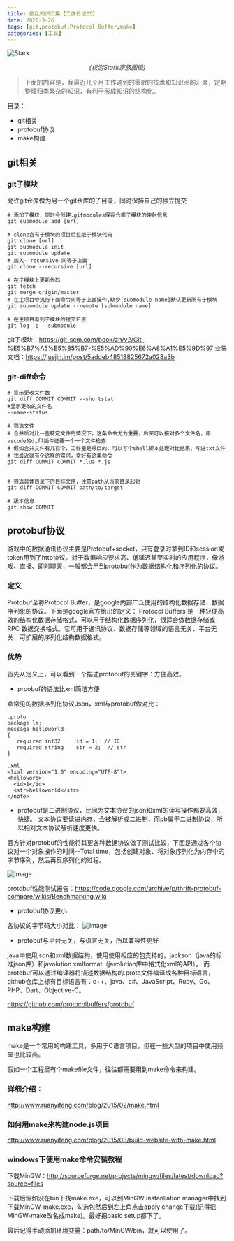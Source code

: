 ```yaml
---
title: 散乱知识汇集【工作日记05】
date: 2020-3-26
tags: [git,protobuf,Protocol Buffer,make]
categories: [工具]
---
```


![Stark](https://ss0.bdstatic.com/94oJfD_bAAcT8t7mm9GUKT-xh_/timg?image&quality=100&size=b4000_4000&sec=1585232140&di=19cede1f52e7d232878de1e59f7ef215&src=http://gss0.baidu.com/-vo3dSag_xI4khGko9WTAnF6hhy/zhidao/pic/item/dbb44aed2e738bd4f69c4f49a58b87d6277ff90d.jpg)
<center><i style="color:#333;">(权游Stark家族图徽)</i></center>

<!-- more -->



> 下面的内容是，我最近几个月工作遇到的零散的技术和知识点的汇聚，定期整理归类繁杂的知识，有利于形成知识的结构化。

目录：
- git相关
- protobuf协议
- make构建


## git相关
### git子模块
允许git仓库做为另一个git仓库的子目录，同时保持自己的独立提交
```
# 添加子模块，同时会创建.gitmodules保存仓库子模块的映射信息
git submodule add [url] 

# clone含有子模块的项目后拉取子模块代码
git clone [url]
git submodule init
git submodule update
# 加入--recursive 同等于上面
git clone --recursive [url]

# 在子模块上更新代码
git fetch
git merge origin/master
# 在主项目中执行下面命令同等于上面操作,缺少[submodule name]默认更新所有子模块
git submodule update --remote [submodule name]

# 在主项目看到子模块的提交日志
git log -p --submodule
```

git子模块：https://git-scm.com/book/zh/v2/Git-%E5%B7%A5%E5%85%B7-%E5%AD%90%E6%A8%A1%E5%9D%97
业界文档：https://juejin.im/post/5addeb48518825672a028a3b

### git-diff命令
```
# 显示更改文件数
git diff COMMIT COMMIT --shortstat  
#显示更改的文件名
--name-status 

# 筛选文件
# 合并后对比一些特定文件的情况下，这条命令尤为重要，后买可以接对多个文件名，用vscode的diff插件还要一个一个文件检查
# 假如合并文件有几百个，工作量是艰巨的，可以写个shell脚本处理对比结果，写进txt文件
# 我最近就有个这样的需求，幸好有这条命令
git diff COMMIT COMMIT *.lua *.js 


# 筛选具体目录下的目标文件，注意path从当前目录起始
git diff COMMIT COMMIT path/to/target  

# 版本信息
git show COMMIT 
```


## protobuf协议
游戏中的数据通讯协议主要是Protobuf+socket，只有登录时拿到ID和session或token用到了http协议。对于数据响应要求高、低延迟甚至实时的应用程序，像游戏、直播、即时聊天，一般都会用到protobuf作为数据结构化和序列化的协议。


### 定义
Protobuf全称Protocol Buffer，是google内部广泛使用的结构化数据存储、数据序列化的协议。下面是google官方给出的定义：
Protocol Buffers 是一种轻便高效的结构化数据存储格式，可以用于结构化数据序列化，很适合做数据存储或 RPC 数据交换格式。它可用于通讯协议、数据存储等领域的语言无关、平台无关、可扩展的序列化结构数据格式。

### 优势
首先从定义上，可以看到一个描述protobuf的关键字：方便高效。

- proobuf的语法比xml简洁方便

拿常见的数据序列化协议Json，xml与protobuf做对比：
```
.proto
package lm; 
message helloworld 
{ 
   required int32     id = 1;  // ID 
   required string    str = 2;  // str 
}

.xml
<?xml version="1.0" encoding="UTF-8"?>
<helloword>
  <id>1</id>
  <str>helloworld</str>
</note>
```
* protobuf是二进制协议，比同为文本协议的json和xml的读写操作都要高效，快捷。
文本协议要读进内存，会被解析成二进制，而pb属于二进制协议，所以相对文本协议解析速度更快。

官方针对protobuf的性能将其更各种数据协议做了测试比较，下图是通过各个协议对一个对象操作的时间--Total time，包括创建对象、将对象序列化为内存中的字节序列，然后再反序列化的过程。

![image](http://m.qpic.cn/psc?/V12x89qA2LlAEO/YPhsM5mUO5.bFmyDEhTOh.bBxFLbiHnVZm4ijUstjs4299r7Qq73xp9N6FkEC3fTipoSpwWAoyqyDu6AavAyu7I6I3SMKyuZQdfOcLaFKu0!/b&bo=sAKrAbACqwEDGTw!&rf=viewer_4)

protobuf性能测试报告：https://code.google.com/archive/p/thrift-protobuf-compare/wikis/Benchmarking.wiki

- protobuf协议更小

各协议的字节码大小对比：
![image](http://m.qpic.cn/psc?/V12x89qA2LlAEO/NZ9C4PTRAOGVNvAxFZDwtwanSqa8Dd8UwWZwMJTLqealcb2nqDNffsJmDvN0EJWV7GIgHvUar5NDR37*AGkxwA!!/b&bo=SwTNAUsEzQEDCSw!&rf=viewer_4)

- protobuf与平台无关，与语言无关，所以兼容性更好

java中使用json和xml数据结构，使用使用相应的包支持的，jackson（java的标准json库）和javolution xmlformat（javolution库中格式化xml的API）。
而protobuf可以通过编译器将描述数据结构的.proto文件编译成各种目标语言，github仓库上标有目标语言有：c++、java、c#、JavaScript、Ruby、Go、PHP、Dart、Objective-C。

https://github.com/protocolbuffers/protobuf


## make构建
make是一个常用的构建工具，多用于C语言项目，但在一些大型的项目中使用频率也比较高。

假如一个工程里有个makefile文件，往往都需要用到make命令来构建。

### 详细介绍：
http://www.ruanyifeng.com/blog/2015/02/make.html

### 如何用make来构建node.js项目
http://www.ruanyifeng.com/blog/2015/03/build-website-with-make.html

### windows下使用make命令安装教程
下载MinGW：http://sourceforge.net/projects/mingw/files/latest/download?source=files

下载后假如没在bin下找make.exe，可以到MinGW instanllation manager中找到下载MinGW-make.exe，勾选包然后到左上角点击apply change下载(记得把MinGW-make改名成make)。最好把basic setup都下了。

最后记得手动添加环境变量：path/to/MinGW/bin，就可以使用了。

